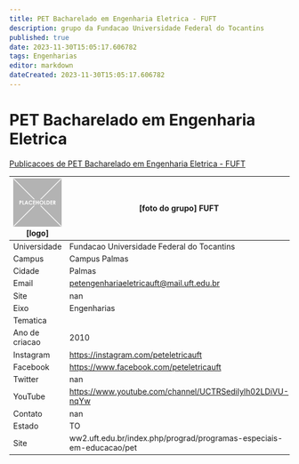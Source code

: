 ```yaml
---
title: PET Bacharelado em Engenharia Eletrica - FUFT
description: grupo da Fundacao Universidade Federal do Tocantins
published: true
date: 2023-11-30T15:05:17.606782
tags: Engenharias
editor: markdown
dateCreated: 2023-11-30T15:05:17.606782
---
```


# PET Bacharelado em Engenharia Eletrica

[Publicacoes de PET Bacharelado em Engenharia Eletrica - FUFT](/atividade/236PETBachareladoemEngenhariaEletricaFUFT/feed)

| ![placeholder.png](/placeholder.png) [logo] | [foto do grupo] FUFT         |
| ------------------------------------------- | ------------------------------------------------- |
| Universidade                                | Fundacao Universidade Federal do Tocantins      |
| Campus                                      | Campus Palmas            |
| Cidade                                      | Palmas             |
| Email                                       | petengenhariaeletricauft@mail.uft.edu.br             |
| Site                                        | nan              |
| Eixo                                        | Engenharias              |
| Tematica                                    |           |
| Ano de criacao                              | 2010        |
| Instagram                                   | https://instagram.com/peteletricauft         |
| Facebook                                    | https://www.facebook.com/peteletricauft          |
| Twitter                                     | nan           |
| YouTube                                     | https://www.youtube.com/channel/UCTRSediIylh02LDiVU-nqYw           |
| Contato                                     | nan         |
| Estado                                      |  TO            |
| Site                                        | ww2.uft.edu.br/index.php/prograd/programas-especiais-em-educacao/pet |
